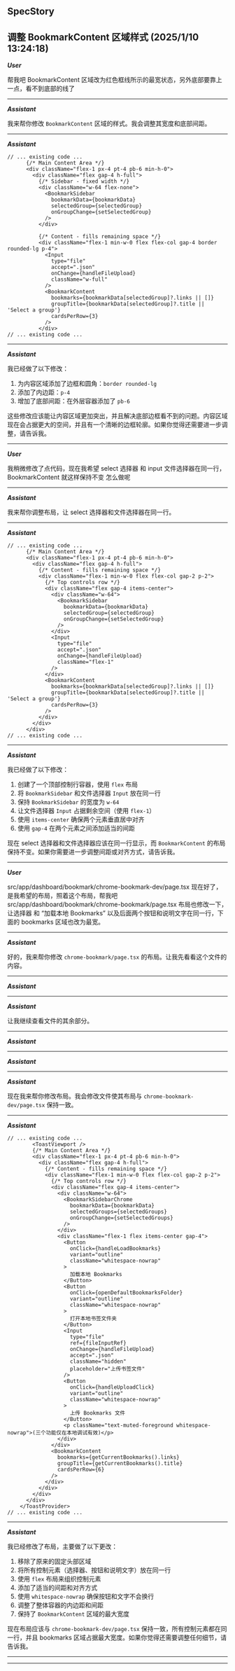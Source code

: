 ## SpecStory

## 调整 BookmarkContent 区域样式 (2025/1/10 13:24:18)

_**User**_

帮我吧 BookmarkContent 区域改为红色框线所示的最宽状态，另外底部要靠上一点，看不到底部的线了

---

_**Assistant**_

我来帮你修改 `BookmarkContent` 区域的样式。我会调整其宽度和底部间距。

---

_**Assistant**_

```
// ... existing code ...
      {/* Main Content Area */}
      <div className="flex-1 px-4 pt-4 pb-6 min-h-0">
        <div className="flex gap-4 h-full">
          {/* Sidebar - fixed width */}
          <div className="w-64 flex-none">
            <BookmarkSidebar
              bookmarkData={bookmarkData}
              selectedGroup={selectedGroup}
              onGroupChange={setSelectedGroup}
            />
          </div>

          {/* Content - fills remaining space */}
          <div className="flex-1 min-w-0 flex flex-col gap-4 border rounded-lg p-4">
            <Input
              type="file"
              accept=".json"
              onChange={handleFileUpload}
              className="w-full"
            />
            <BookmarkContent
              bookmarks={bookmarkData[selectedGroup]?.links || []}
              groupTitle={bookmarkData[selectedGroup]?.title || 'Select a group'}
              cardsPerRow={3}
            />
          </div>
// ... existing code ...
```

---

_**Assistant**_

我已经做了以下修改：

1. 为内容区域添加了边框和圆角：`border rounded-lg`
2. 添加了内边距：`p-4`
3. 增加了底部间距：在外层容器添加了 `pb-6`

这些修改应该能让内容区域更加突出，并且解决底部边框看不到的问题。内容区域现在会占据更大的空间，并且有一个清晰的边框轮廓。如果你觉得还需要进一步调整，请告诉我。

---

_**User**_

我稍微修改了点代码，现在我希望 select 选择器 和 input 文件选择器在同一行， BookmarkContent 就这样保持不变 怎么做呢

---

_**Assistant**_

我来帮你调整布局，让 select 选择器和文件选择器在同一行。

---

_**Assistant**_

```
// ... existing code ...
      {/* Main Content Area */}
      <div className="flex-1 px-4 pt-4 pb-6 min-h-0">
        <div className="flex gap-4 h-full">
          {/* Content - fills remaining space */}
          <div className="flex-1 min-w-0 flex flex-col gap-2 p-2">
            {/* Top controls row */}
            <div className="flex gap-4 items-center">
              <div className="w-64">
                <BookmarkSidebar
                  bookmarkData={bookmarkData}
                  selectedGroup={selectedGroup}
                  onGroupChange={setSelectedGroup}
                />
              </div>
              <Input
                type="file"
                accept=".json"
                onChange={handleFileUpload}
                className="flex-1"
              />
            </div>
            <BookmarkContent
              bookmarks={bookmarkData[selectedGroup]?.links || []}
              groupTitle={bookmarkData[selectedGroup]?.title || 'Select a group'}
              cardsPerRow={3}
            />
          </div>
        </div>
      </div>
// ... existing code ...
```

---

_**Assistant**_

我已经做了以下修改：

1. 创建了一个顶部控制行容器，使用 `flex` 布局
2. 将 `BookmarkSidebar` 和文件选择器 `Input` 放在同一行
3. 保持 `BookmarkSidebar` 的宽度为 `w-64`
4. 让文件选择器 `Input` 占据剩余空间（使用 `flex-1`）
5. 使用 `items-center` 确保两个元素垂直居中对齐
6. 使用 `gap-4` 在两个元素之间添加适当的间距

现在 select 选择器和文件选择器应该在同一行显示，而 `BookmarkContent` 的布局保持不变。如果你需要进一步调整间距或对齐方式，请告诉我。

---

_**User**_

src/app/dashboard/bookmark/chrome-bookmark-dev/page.tsx 现在好了，是我希望的布局，照着这个布局，帮我吧 src/app/dashboard/bookmark/chrome-bookmark/page.tsx 布局也修改一下，让选择器 和 “加载本地 Bookmarks” 以及后面两个按钮和说明文字在同一行，下面的 bookmarks 区域也改为最宽。

---

_**Assistant**_

好的，我来帮你修改 `chrome-bookmark/page.tsx` 的布局。让我先看看这个文件的内容。

---

_**Assistant**_

---

_**Assistant**_

让我继续查看文件的其余部分。

---

_**Assistant**_

---

_**Assistant**_

---

_**Assistant**_

现在我来帮你修改布局。我会修改文件使其布局与 `chrome-bookmark-dev/page.tsx` 保持一致。

---

_**Assistant**_

```
// ... existing code ...
        <ToastViewport />
        {/* Main Content Area */}
        <div className="flex-1 px-4 pt-4 pb-6 min-h-0">
          <div className="flex gap-4 h-full">
            {/* Content - fills remaining space */}
            <div className="flex-1 min-w-0 flex flex-col gap-2 p-2">
              {/* Top controls row */}
              <div className="flex gap-4 items-center">
                <div className="w-64">
                  <BookmarkSidebarChrome
                    bookmarkData={bookmarkData}
                    selectedGroups={selectedGroups}
                    onGroupChange={setSelectedGroups}
                  />
                </div>
                <div className="flex-1 flex items-center gap-4">
                  <Button
                    onClick={handleLoadBookmarks}
                    variant="outline"
                    className="whitespace-nowrap"
                  >
                    加载本地 Bookmarks
                  </Button>
                  <Button
                    onClick={openDefaultBookmarksFolder}
                    variant="outline"
                    className="whitespace-nowrap"
                  >
                    打开本地书签文件夹
                  </Button>
                  <Input
                    type="file"
                    ref={fileInputRef}
                    onChange={handleFileUpload}
                    accept=".json"
                    className="hidden"
                    placeholder="上传书签文件"
                  />
                  <Button
                    onClick={handleUploadClick}
                    variant="outline"
                    className="whitespace-nowrap"
                  >
                    上传 Bookmarks 文件
                  </Button>
                  <p className="text-muted-foreground whitespace-nowrap">(三个功能仅在本地调试有效)</p>
                </div>
              </div>
              <BookmarkContent
                bookmarks={getCurrentBookmarks().links}
                groupTitle={getCurrentBookmarks().title}
                cardsPerRow={6}
              />
            </div>
          </div>
        </div>
      </div>
    </ToastProvider>
// ... existing code ...
```

---

_**Assistant**_

我已经修改了布局，主要做了以下更改：

1. 移除了原来的固定头部区域
2. 将所有控制元素（选择器、按钮和说明文字）放在同一行
3. 使用 `flex` 布局来组织控制元素
4. 添加了适当的间距和对齐方式
5. 使用 `whitespace-nowrap` 确保按钮和文字不会换行
6. 调整了整体容器的内边距和间距
7. 保持了 `BookmarkContent` 区域的最大宽度

现在布局应该与 `chrome-bookmark-dev/page.tsx` 保持一致，所有控制元素都在同一行，并且 bookmarks 区域占据最大宽度。如果你觉得还需要调整任何细节，请告诉我。

---

---
